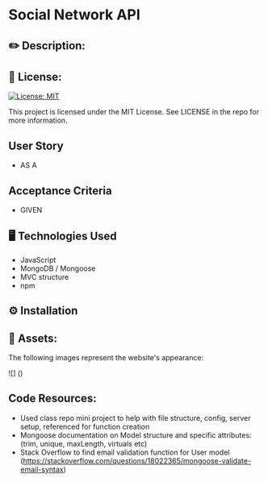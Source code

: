 # Social Network API

## ✏️ Description:




## 📜 License:

[![License: MIT](https://img.shields.io/badge/License-MIT-yellow.svg)](https://opensource.org/licenses/MIT)

This project is licensed under the MIT License. See LICENSE in the repo for more information.


## User Story

* AS A 


## Acceptance Criteria

* GIVEN 


## 🖥️ Technologies Used

* JavaScript
* MongoDB / Mongoose
* MVC structure
* npm 


## ⚙️ Installation




## 📸 Assets: 

The following images represent the website's appearance:

![] ()


## Code Resources:

* Used class repo mini project to help with file structure, config, server setup, referenced for function creation
* Mongoose documentation on Model structure and specific attributes: (trim, unique, maxLength, virtuals etc)
* Stack Overflow to find email validation function for User model (https://stackoverflow.com/questions/18022365/mongoose-validate-email-syntax)